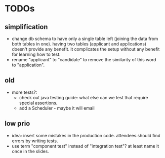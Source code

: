 # TODOs

## simplification

- change db schema to have only a single table left (joining the data from both tables in one). having two tables (applicant and applications) doesn't provide any benefit. it complicates the setup without any benefit for learning how to test.
- rename "applicant" to "candidate" to remove the similarity of this word to "application".

## old

- more tests?:
  - check out java testing guide: what else can we test that require special assertions.
  - add a Scheduler - maybe it will email

## low prio

- idea: insert some mistakes in the production code. attendees should find errors by writing tests.
- use term "component test" instead of "integration test"? at least name it once in the slides.
